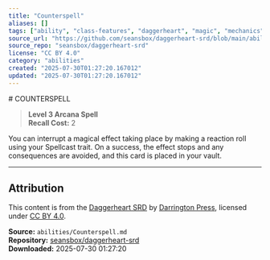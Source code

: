 ```yaml
---
title: "Counterspell"
aliases: []
tags: ["ability", "class-features", "daggerheart", "magic", "mechanics", "powers", "reference", "srd", "ttrpg"]
source_url: "https://github.com/seansbox/daggerheart-srd/blob/main/abilities/Counterspell.md"
source_repo: "seansbox/daggerheart-srd"
license: "CC BY 4.0"
category: "abilities"
created: "2025-07-30T01:27:20.167012"
updated: "2025-07-30T01:27:20.167012"
---
```


﻿# COUNTERSPELL

> **Level 3 Arcana Spell**  
> **Recall Cost:** 2

You can interrupt a magical effect taking place by making a reaction roll using your Spellcast trait. On a success, the effect stops and any consequences are avoided, and this card is placed in your vault.

---

## Attribution

This content is from the [Daggerheart SRD](https://github.com/seansbox/daggerheart-srd/blob/main/abilities/Counterspell.md) by [Darrington Press](https://darringtonpress.com/), licensed under [CC BY 4.0](https://creativecommons.org/licenses/by/4.0/).

**Source:** `abilities/Counterspell.md`  
**Repository:** [seansbox/daggerheart-srd](https://github.com/seansbox/daggerheart-srd)  
**Downloaded:** 2025-07-30 01:27:20

